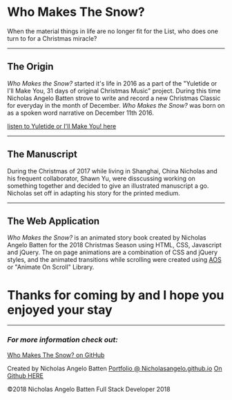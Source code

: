 # Who Makes The Snow?
When the material things in life are no longer fit for the List, who does one turn to for a Christmas miracle?

___

## The Origin

*Who Makes the Snow?* started it's life in 2016 as a part of the "Yuletide or I'll Make You, 31 days of original Christmas Music" project.  During this time Nicholas Angelo Batten strove to write and record a new Christmas Classic for everyday in the month of December.  *Who Makes the Snow?* was born on as a spoken word narrative on December 11th 2016.

[listen to Yuletide or I'll Make You! here](https://nickylovesyou.bandcamp.com/album/yuletide-or-ill-make-you)

___

## The Manuscript

During the Christmas of 2017 while living in Shanghai, China Nicholas and his frequent collaborator, Shawn Yu, were disscussing working on something together and decided to give an illustrated manuscript a go.  Nicholas set off in adapting his story for the printed medium.

___

## The Web Application

*Who Makes the Snow?* is an animated story book created by Nicholas Angelo Batten for the 2018 Christmas Season using HTML, CSS, Javascript and jQuery.  The on page animations are a combination of CSS and jQuery styles, and the animated transitions while scrolling were created using [AOS](https://michalsnik.github.io/aos/) or "Animate On Scroll" Library.

# Thanks for coming by and I hope you enjoyed your stay

___

### *For more information check out:*
[Who Makes The Snow? on GitHub](https://github.com/Nicholasangelo/who-makes-the-snow)


Created by Nicholas Angelo Batten
[Portfolio @ Nicholasangelo.github.io](https://nicholasangelo.github.io)
[On Github HERE](https://github.com/Nicholasangelo)

©2018 Nicholas Angelo Batten Full Stack Developer 2018
